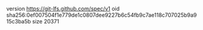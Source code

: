 version https://git-lfs.github.com/spec/v1
oid sha256:0ef007504f1e779de1c0807dee9227b6c54fb9c7ae118c707025b9a915c3ba5b
size 20371
